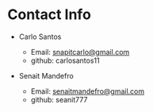 # Contact Info

- Carlo Santos
  - Email: snapitcarlo@gmail.com
  - github: carlosantos11 

- Senait Mandefro
  - Email: senaitmandefro@gmail.com
  - github: seanit777
